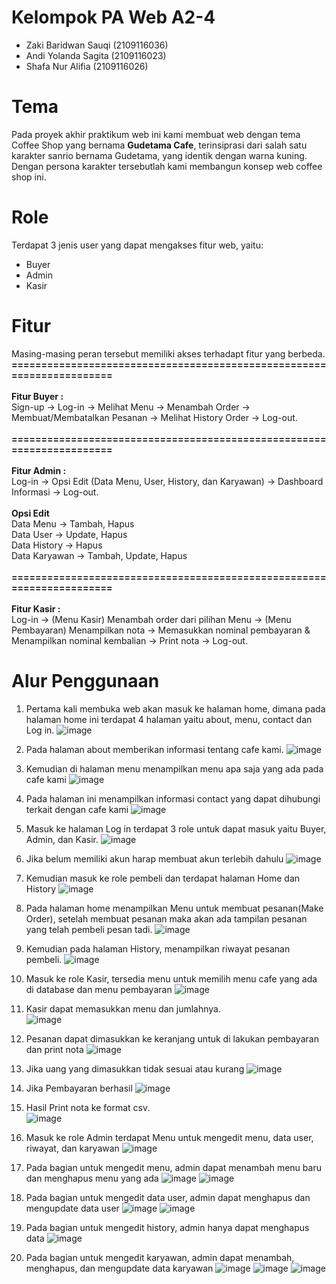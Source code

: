 # Kelompok PA Web A2-4
* Zaki Baridwan Sauqi (2109116036)
* Andi Yolanda Sagita (2109116023)
* Shafa Nur Alifia (2109116026)

# Tema
Pada proyek akhir praktikum web ini kami membuat web dengan tema Coffee Shop yang bernama **Gudetama Cafe**, terinsiprasi dari salah satu karakter sanrio bernama Gudetama, yang identik dengan warna kuning. Dengan persona karakter tersebutlah kami membangun konsep web coffee shop ini.

# Role
Terdapat 3 jenis user yang dapat mengakses fitur web, yaitu:
* Buyer
* Admin
* Kasir <br> 

# Fitur
Masing-masing peran tersebut memiliki akses terhadapt fitur yang berbeda. <br> 
**======================================================================** <br> <br>
**Fitur Buyer :** 
<br> Sign-up -> Log-in -> Melihat Menu -> Menambah Order -> Membuat/Membatalkan Pesanan -> Melihat History Order -> Log-out. <br> <br>
**======================================================================** <br> <br>
**Fitur Admin :**
<br> Log-in -> Opsi Edit (Data Menu, User, History, dan Karyawan) -> Dashboard Informasi -> Log-out. <br> <br>
**Opsi Edit** <br>
Data Menu -> Tambah, Hapus <br>
Data User -> Update, Hapus <br>
Data History -> Hapus <br>
Data Karyawan -> Tambah, Update, Hapus <br> <br>
**======================================================================** <br> <br>
**Fitur Kasir :**
<br> Log-in -> (Menu Kasir) Menambah order dari pilihan Menu -> (Menu Pembayaran) Menampilkan nota -> Memasukkan nominal pembayaran & Menampilkan nominal kembalian -> Print nota -> Log-out.

# Alur Penggunaan
1. Pertama kali membuka web akan masuk ke halaman home, dimana pada halaman home ini terdapat 4 
    halaman yaitu about, menu, contact dan Log in.
    ![image](https://github.com/shafalivia/PA-Web-Kel4/assets/120237231/2bbf4e75-e5a0-4232-9b0b-7006c05d3f09)

2. Pada halaman about memberikan informasi tentang cafe kami.
    ![image](https://github.com/shafalivia/PA-Web-Kel4/assets/120237231/26a65969-dff6-44d5-a5ff-82518f36ed19)

3. Kemudian di halaman menu menampilkan menu apa saja yang ada pada cafe kami
    ![image](https://github.com/shafalivia/PA-Web-Kel4/assets/120237231/675aa9e8-1708-4d5b-a516-550b380c7be3)

4. Pada halaman ini menampilkan informasi contact yang dapat dihubungi terkait dengan cafe kami
    ![image](https://github.com/shafalivia/PA-Web-Kel4/assets/120237231/3743b3e7-1844-4519-a3ce-30451e2f6906)

5. Masuk ke halaman Log in terdapat 3 role untuk dapat masuk yaitu Buyer, Admin, dan Kasir.
    ![image](https://github.com/shafalivia/PA-Web-Kel4/assets/120237231/f7095d31-a4c9-4401-87d8-ad7c4a771ffa)

6. Jika belum memiliki akun harap membuat akun terlebih dahulu
    ![image](https://github.com/shafalivia/PA-Web-Kel4/assets/120237231/3e4ee878-a1f2-426b-aafa-e51a6d5504b7)

7. Kemudian masuk ke role pembeli dan terdapat halaman Home dan History
    ![image](https://github.com/shafalivia/PA-Web-Kel4/assets/120237231/1b567491-bc5c-42c6-a63a-1e2d137c560c)

8. Pada halaman home menampilkan Menu untuk membuat pesanan(Make Order), setelah membuat pesanan maka 
    akan ada tampilan pesanan yang telah pembeli pesan tadi.
    ![image](https://github.com/shafalivia/PA-Web-Kel4/assets/120237231/1b1ffd76-8c57-4f0f-b137-b8e3856d8fab)

9. Kemudian pada halaman History, menampilkan riwayat pesanan pembeli.
    ![image](https://github.com/shafalivia/PA-Web-Kel4/assets/120237231/ba1aba1b-aa65-42f8-9ba9-4134fcc98983)

10. Masuk ke role Kasir, tersedia menu untuk memilih menu cafe yang ada di database dan menu pembayaran
    ![image](https://github.com/shafalivia/PA-Web-Kel4/assets/120237231/6acbf2eb-597f-4476-bdf6-1429fa877e78)

11. Kasir dapat memasukkan menu dan jumlahnya. <br>
    ![image](https://github.com/shafalivia/PA-Web-Kel4/assets/120237231/a6d4c313-9739-4954-9911-081a826c22ec)

12. Pesanan dapat dimasukkan ke keranjang untuk di lakukan pembayaran dan print nota
    ![image](https://github.com/shafalivia/PA-Web-Kel4/assets/120237231/5fb414f6-7d76-4d4f-af22-af9f5434acfe)

13. Jika uang yang dimasukkan tidak sesuai atau kurang
    ![image](https://github.com/shafalivia/PA-Web-Kel4/assets/120237231/f31b487e-479a-42ce-b1db-06d79520d12a)

14. Jika Pembayaran berhasil
    ![image](https://github.com/shafalivia/PA-Web-Kel4/assets/120237231/1f6860be-660a-4a74-a223-6aeb3705ecc1)

15. Hasil Print nota ke format csv. <br>
    ![image](https://github.com/shafalivia/PA-Web-Kel4/assets/120237231/f4e963d9-63dc-419e-a56a-a549c5ed3276)

16. Masuk ke role Admin terdapat Menu untuk mengedit menu, data user, riwayat, dan karyawan
    ![image](https://github.com/shafalivia/PA-Web-Kel4/assets/120237231/6c273252-af84-47b8-a7b7-ba9799c0f6a0)

17. Pada bagian untuk mengedit menu, admin dapat menambah menu baru dan menghapus menu yang ada
    ![image](https://github.com/shafalivia/PA-Web-Kel4/assets/120237231/d4542732-196c-4ded-8f8b-2ff2ad2176c9)
    ![image](https://github.com/shafalivia/PA-Web-Kel4/assets/120237231/1c389869-79c8-4fea-91eb-5e4110927946)

18. Pada bagian untuk mengedit data user, admin dapat menghapus dan mengupdate data user
    ![image](https://github.com/shafalivia/PA-Web-Kel4/assets/120237231/adb47f85-7b4c-4089-afaa-3a90c6401fc7)
    ![image](https://github.com/shafalivia/PA-Web-Kel4/assets/92817597/c11ce6ef-e93d-4cdf-b8ac-822a929261e2)

19. Pada bagian untuk mengedit history, admin hanya dapat menghapus data
    ![image](https://github.com/shafalivia/PA-Web-Kel4/assets/120237231/6218c115-1b79-46e4-b5a7-49a61ecfd377)

20. Pada bagian untuk mengedit karyawan, admin dapat menambah, menghapus, dan mengupdate data karyawan
    ![image](https://github.com/shafalivia/PA-Web-Kel4/assets/120237231/15fccb0c-de48-4d90-8018-337bc79490fc)
    ![image](https://github.com/shafalivia/PA-Web-Kel4/assets/120237231/dd9b216e-c0e2-4d98-add5-f6e640c0df89)
    ![image](https://github.com/shafalivia/PA-Web-Kel4/assets/120237231/fdf550c2-87d1-40e8-9af0-6143ff2f2ff6)
